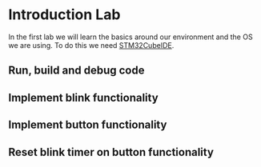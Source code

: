# Introduction Lab
In the first lab we will learn the basics around our environment and the OS we are using. To do this we need [STM32CubeIDE](https://www.st.com/en/development-tools/stm32cubeide.html). 

## Run, build and debug code

## Implement blink functionality

## Implement button functionality

## Reset blink timer on button functionality